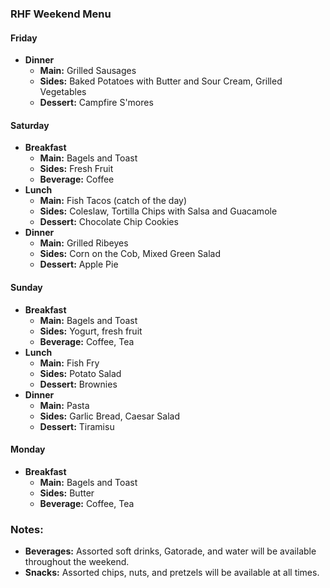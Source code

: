 ### **RHF Weekend Menu**

#### **Friday**
- **Dinner**
  - **Main:** Grilled Sausages
  - **Sides:** Baked Potatoes with Butter and Sour Cream, Grilled Vegetables
  - **Dessert:** Campfire S'mores

#### **Saturday**
- **Breakfast**
  - **Main:** Bagels and Toast
  - **Sides:** Fresh Fruit
  - **Beverage:** Coffee
- **Lunch**
  - **Main:** Fish Tacos (catch of the day)
  - **Sides:** Coleslaw, Tortilla Chips with Salsa and Guacamole
  - **Dessert:** Chocolate Chip Cookies
- **Dinner**
  - **Main:** Grilled Ribeyes
  - **Sides:** Corn on the Cob, Mixed Green Salad
  - **Dessert:** Apple Pie

#### **Sunday**
- **Breakfast**
  - **Main:** Bagels and Toast
  - **Sides:** Yogurt, fresh fruit
  - **Beverage:** Coffee, Tea
- **Lunch**
  - **Main:** Fish Fry
  - **Sides:** Potato Salad
  - **Dessert:** Brownies
- **Dinner**
  - **Main:** Pasta
  - **Sides:** Garlic Bread, Caesar Salad
  - **Dessert:** Tiramisu

#### **Monday**
- **Breakfast**
  - **Main:** Bagels and Toast
  - **Sides:** Butter
  - **Beverage:** Coffee, Tea

### **Notes:**
- **Beverages:** Assorted soft drinks, Gatorade, and water will be available throughout the weekend.
- **Snacks:** Assorted chips, nuts, and pretzels will be available at all times.

